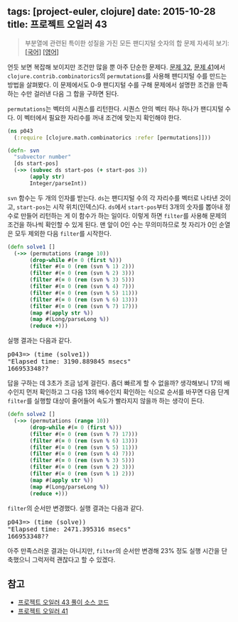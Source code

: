 tags: [project-euler, clojure]
date: 2015-10-28
title: 프로젝트 오일러 43
---
> 부분열에 관련된 특이한 성질을 가진 모든 팬디지털 숫자의 합
> 문제 자세히 보기: [[국어]](http://euler.synap.co.kr/prob_detail.php?id=43) [[영어]](https://projecteuler.net/problem=43)

언듯 보면 복잡해 보이지만 조건만 많을 뿐 아주 단순한 문제다. [문제 32](/2015/10/03/project-euler-032/), [문제 41](/2015/10/26/project-euler-041/)에서 `clojure.contrib.combinatorics`의 `permutations`를 사용해 팬디지털 수를 만드는 방법을 살펴봤다. 이 문제에서도 0-9 팬디지털 수를 구해 문제에서 설명한 조건을 만족하는 수만 걸러낸 다음 그 합을 구하면 된다.
<!--more-->

`permutations`는 벡터의 시퀀스를 리턴한다. 시퀀스 안의 벡터 하나 하나가 팬디지털 수다. 이 벡터에서 필요한 자리수를 꺼내 조건에 맞는지 확인해야 한다.

```clojure
(ns p043
  (:require [clojure.math.combinatorics :refer [permutations]]))

(defn- svn
  "subvector number"
  [ds start-pos]
  (->> (subvec ds start-pos (+ start-pos 3))
       (apply str)
       Integer/parseInt))
```

`svn` 함수는 두 개의 인자를 받는다. `ds`는 팬디지털 수의 각 자리수를 벡터로 나타낸 것이고, `start-pos`는 시작 위치(인덱스)다. `ds`에서 `start-pos`부터 3개의 숫자를 뽑아내 정수로 만들어 리턴하는 게 이 함수가 하는 일이다. 이렇게 하면 `filter`를 사용해 문제의 조건을 하나씩 확인할 수 있게 된다. 맨 앞이 0인 수는 무의미하므로 첫 자리가 0인 순열은 모두 제외한 다음 `filter`를 시작한다.

```clojure
(defn solve1 []
  (->> (permutations (range 10))
       (drop-while #(= 0 (first %)))
       (filter #(= 0 (rem (svn % 1) 2)))
       (filter #(= 0 (rem (svn % 2) 3)))
       (filter #(= 0 (rem (svn % 3) 5)))
       (filter #(= 0 (rem (svn % 4) 7)))
       (filter #(= 0 (rem (svn % 5) 11)))
       (filter #(= 0 (rem (svn % 6) 13)))
       (filter #(= 0 (rem (svn % 7) 17)))
       (map #(apply str %))
       (map #(Long/parseLong %))
       (reduce +)))
```

실행 결과는 다음과 같다.

<pre class="console">
p043=> (time (solve1))
"Elapsed time: 3190.889845 msecs"
166953348??
</pre>

답을 구하는 데 3초가 조금 넘게 걸린다. 좀더 빠르게 할 수 없을까? 생각해보니 17의 배수인지 먼저 확인하고 그 다음 13의 배수인지 확인하는 식으로 순서를 바꾸면 다음 단계 `filter`를 실행할 대상이 줄어들어 속도가 빨라지지 않을까 하는 생각이 든다.

```clojure
(defn solve2 []
  (->> (permutations (range 10))
       (drop-while #(= 0 (first %)))
       (filter #(= 0 (rem (svn % 7) 17)))
       (filter #(= 0 (rem (svn % 6) 13)))
       (filter #(= 0 (rem (svn % 5) 11)))
       (filter #(= 0 (rem (svn % 4) 7)))
       (filter #(= 0 (rem (svn % 3) 5)))
       (filter #(= 0 (rem (svn % 2) 3)))
       (filter #(= 0 (rem (svn % 1) 2)))
       (map #(apply str %))
       (map #(Long/parseLong %))
       (reduce +)))
```

`filter`의 순서만 변경했다. 실행 결과는 다음과 같다.

<pre class="console">
p043=> (time (solve))
"Elapsed time: 2471.395316 msecs"
166953348??
</pre>

아주 만족스러운 결과는 아니지만, `filter`의 순서만 변경해 23% 정도 실행 시간을 단축했으니 그럭저럭 괜찮다고 할 수 있겠다.

## 참고
* [프로젝트 오일러 43 풀이 소스 코드](https://github.com/ntalbs/euler/blob/master/src/p043.clj)
* [프로젝트 오일러 41](/2015/10/26/project-euler-041/)
